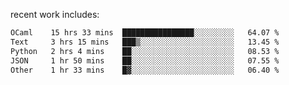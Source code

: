 
<!--<img width="1415" height="100" alt="blu" src="https://github.com/rdsilva01/rdsilva01/assets/101207588/deb060e5-d035-4f09-b511-e3f50605b207">-->

<!-- \> Enthusiastic about developing and building solutions <br>
\> Computer Science and Engineering @ UBI -->

<!-- <a href="https://www.rodrigosilva.live/">personal website</a> 🏁 -->

<!-- ![](https://komarev.com/ghpvc/?username=rdsilva01) -->

recent work includes:
<!--START_SECTION:waka-->

```txt
OCaml    15 hrs 33 mins  ████████████████░░░░░░░░░   64.07 %
Text     3 hrs 15 mins   ███▒░░░░░░░░░░░░░░░░░░░░░   13.45 %
Python   2 hrs 4 mins    ██░░░░░░░░░░░░░░░░░░░░░░░   08.53 %
JSON     1 hr 50 mins    ██░░░░░░░░░░░░░░░░░░░░░░░   07.55 %
Other    1 hr 33 mins    █▓░░░░░░░░░░░░░░░░░░░░░░░   06.40 %
```

<!--END_SECTION:waka-->

